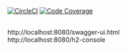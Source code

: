 [![CircleCI](https://circleci.com/gh/LucasTom93/banking-service.svg?style=svg)](https://circleci.com/gh/LucasTom93/banking-service)
[![Code Coverage](https://codecov.io/gh/LucasTom93/banking-service/branch/master/graph/badge.svg)](https://codecov.io/gh/LucasTom93/banking-service)

<br/>
http://localhost:8080/swagger-ui.html
<br/>
http://localhost:8080/h2-console